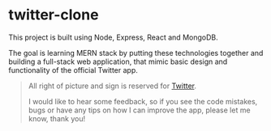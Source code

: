 # twitter-clone
This project is built using Node, Express, React and MongoDB.

The goal is learning MERN stack by putting these technologies together and building a full-stack web application,
that mimic basic design and functionality of the official Twitter app.

> All right of picture and sign is reserved for [Twitter](https://twitter.com).
>
> I would like to hear some feedback, so if you see the code mistakes, bugs or have any tips on how I can improve the app, please let me know, thank you!


